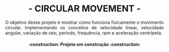 <h1 align="center">- CIRCULAR MOVEMENT -</h1>
<p align="justify">O objetivo desse projeto é mostrar como funciona fisicamente o movimento circular. Implementando os conceitos de velocidade linear, velocidade angular, variação de raio, período, frequência, rpm e aceleração centrípeta.</h2>

<h4 align="center">:construction: Projeto em construção :construction:</h4>